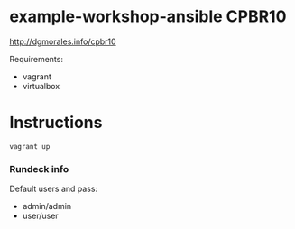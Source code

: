 # example-workshop-ansible CPBR10

http://dgmorales.info/cpbr10

Requirements:

  - vagrant
  - virtualbox


# Instructions

```
vagrant up
```

### Rundeck info

Default users and pass:
- admin/admin
- user/user
